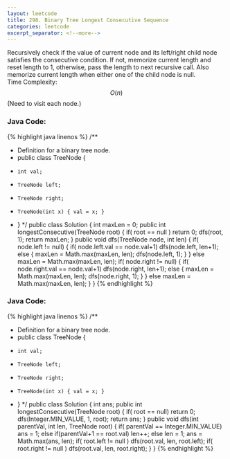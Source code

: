 ```yaml
---
layout: leetcode
title: 298. Binary Tree Longest Consecutive Sequence
categories: leetcode
excerpt_separator: <!--more-->
---
```

Recursively check if the value of current node and its left/right child node satisfies the consecutive condition. If not, memorize current length and reset length to 1, otherwise, pass the length to next recursive call. Also memorize current length when either one of the child node is null.  
Time Complexity: $$O(n)$$ (Need to visit each node.)
<!--more-->
### Java Code:
{% highlight java linenos %}
/**
 * Definition for a binary tree node.
 * public class TreeNode {
 *     int val;
 *     TreeNode left;
 *     TreeNode right;
 *     TreeNode(int x) { val = x; }
 * }
 */
public class Solution {
    int maxLen = 0;
    public int longestConsecutive(TreeNode root) {
        if( root == null )
            return 0;
        dfs(root, 1);
        return maxLen;
    }
    public void dfs(TreeNode node, int len) {
        if( node.left != null) {
            if( node.left.val == node.val+1)
                dfs(node.left, len+1);
            else {
                maxLen = Math.max(maxLen, len);
                dfs(node.left, 1);
            }
        }
        else
            maxLen = Math.max(maxLen, len);
        if( node.right != null) {
            if( node.right.val == node.val+1)
                dfs(node.right, len+1);
            else {
                maxLen = Math.max(maxLen, len);
                dfs(node.right, 1);
            }
        }
        else
            maxLen = Math.max(maxLen, len);
    }
}
{% endhighlight %}
### Java Code:
{% highlight java linenos %}
/**
 * Definition for a binary tree node.
 * public class TreeNode {
 *     int val;
 *     TreeNode left;
 *     TreeNode right;
 *     TreeNode(int x) { val = x; }
 * }
 */
public class Solution {
    int ans;
    public int longestConsecutive(TreeNode root) {
        if( root == null)
            return 0;
        dfs(Integer.MIN_VALUE, 1, root);
        return ans;
    }
    public void dfs(int parentVal, int len, TreeNode root) {
        if( parentVal == Integer.MIN_VALUE) 
            ans = 1;
        else if(parentVal+1 == root.val)
            len++;
        else
            len = 1;
        ans = Math.max(ans, len);
        if( root.left != null )
            dfs(root.val, len, root.left);
        if( root.right != null )
            dfs(root.val, len, root.right);
    }
}
{% endhighlight %}
